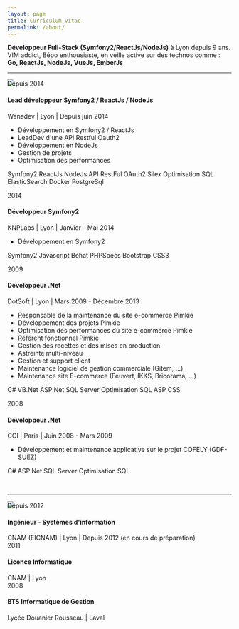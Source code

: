 ```yaml
---
layout: page
title: Curriculum vitae
permalink: /about/
---
```


<section id="wrapper" class="home">
    <section class="header-resume">
    <div class="header-content">
        <b>Développeur Full-Stack (Symfony2/ReactJs/NodeJs)</b> à Lyon depuis 9 ans. <br />
        VIM addict, Bépo enthousiaste, en veille active sur des technos comme : <b>Go, ReactJs, NodeJs, VueJs, EmberJs</b>
    </div>
</section>

<p><hr class="style" /></p>

<p><section class="timeline">
    <article class="time-head">
        <img class="icon-svg" src="../assets/laptop.svg" />
    </article>
    <article class="time">
        <div class="time-date" style="margin-top: -15px">
            Depuis 2014
        </div>
        <div class="time-body">
            <div class="content">
                <h4>Lead développeur Symfony2 / ReactJs / NodeJs</h4>
                <div class="details">
                    <i class="icon-location"></i> Wanadev | <i class="icon-globe"></i> Lyon | <i class="icon-calendar"></i> Depuis juin 2014
                </div>
                <div class="text">
                    <ul class="list-task">
                        <li>
                            Développement en Symfony2 / ReactJs
                        </li>
                        <li>
                            LeadDev d&#39;une API Restful Oauth2
                        </li>
                        <li>
                            Développement en NodeJs
                        </li>
                        <li>
                            Gestion de projets
                        </li>
                        <li>
                            Optimisation des performances
                        </li>
                    </ul>
                </div>
            </div>
            <p class="attribution">
                <span class="labels">Symfony2</span>
                <span class="labels">ReactJs</span>
                <span class="labels">NodeJs</span>
                <span class="labels">API RestFul</span>
                <span class="labels">OAuth2</span>
                <span class="labels">Silex</span>
                <span class="labels">Optimisation SQL</span>
                <span class="labels">ElasticSearch</span>
                <span class="labels">Docker</span>
                <span class="labels">PostgreSql</span>
            </p>
        </div>
    </article>
    <article class="time">
        <div class="time-date">
            2014
        </div>
        <div class="time-body">
            <div class="content">
              <h4>Développeur Symfony2</h4>
              <div class="details">
                <i class="icon-location"></i> KNPLabs | <i class="icon-globe"></i> Lyon | <i class="icon-calendar"></i> Janvier - Mai 2014
              </div>
              <div class="text">
                    <ul class="list-task">
                        <li>
                            Développement en Symfony2
                        </li>
                    </ul>
              </div>
            </div>
            <p class="attribution">
                <span class="labels">Symfony2</span>
                <span class="labels">Javascript</span>
                <span class="labels">Behat</span>
                <span class="labels">PHPSpecs</span>
                <span class="labels">Bootstrap</span>
                <span class="labels">CSS3</span>
            </p>
        </div>
    </article>
    <article class="time">
        <div class="time-date">
            2009
        </div>
        <div class="time-body">
            <div class="content">
              <h4>Développeur .Net</h4>
              <div class="details">
                <i class="icon-location"></i> DotSoft | <i class="icon-globe"></i> Lyon | <i class="icon-calendar"></i> Mars 2009 - Décembre 2013
              </div>
              <div class="text">
                    <ul class="list-task">
                        <li>
                            Responsable de la maintenance du site e-commerce Pimkie<br>
                        </li>
                        <li>
                            Développement des projets Pimkie
                        </li>
                        <li>
                            Optimisation des performances du site e-commerce Pimkie
                        </li>
                        <li>
                            Référent fonctionnel Pimkie<br>
                        </li>
                        <li>
                            Gestion des recettes et des mises en production
                        </li>
                        <li>
                            Astreinte multi-niveau<br>
                        </li>
                        <li>
                            Gestion et support client
                        </li>
                        <li>
                            Maintenance logiciel de gestion commerciale (Gitem, ...)<br>
                        </li>
                        <li>
                            Maintenance site E-commerce (Feuvert, IKKS, Bricorama, ...)
                        </li>
                    </ul>
              </div>
            </div>
            <p class="attribution">
                <span class="labels">C#</span>
                <span class="labels">VB.Net</span>
                <span class="labels">ASP.Net</span>
                <span class="labels">SQL Server</span>
                <span class="labels">Optimisation SQL</span>
                <span class="labels">ASP</span>
                <span class="labels">CSS</span>
            </p>
        </div>
    </article>
    <article class="time">
        <div class="time-date">
            2008
        </div>
        <div class="time-body">
            <div class="content">
              <h4>Développeur .Net</h4>
              <div class="details">
                <i class="icon-location"></i> CGI | <i class="icon-globe"></i> Paris | <i class="icon-calendar"></i> Juin 2008 - Mars 2009
              </div>
              <div class="text">
                    <ul class="list-task">
                        <li>
                            Développement et maintenance applicative sur le projet COFELY (GDF-SUEZ)
                        </li>
                    </ul>
              </div>
            </div>
            <p class="attribution">
                <span class="labels">C#</span>
                <span class="labels">ASP.Net</span>
                <span class="labels">SQL Server</span>
                <span class="labels">Optimisation SQL</span>
            </p>
        </div>
    </article>
</section>​</p>

<p><hr class="style" /></p>

<p><section class="timeline">
    <article class="time-head">
        <img class="icon-svg" src="../assets/award.svg" />
    </article>
    <article class="time">
        <div class="time-date" style="margin-top: -15px">
            Depuis 2012
        </div>
        <div class="time-body">
            <div class="content">
              <h4>Ingénieur - Systèmes d&#39;information</h4>
              <div class="details diplome">
                <i class="icon-location"></i> CNAM (EICNAM) | <i class="icon-globe"></i> Lyon | <i class="icon-calendar"></i> Depuis 2012 (en cours de préparation)
              </div>
            </div>
        </div>
    </article>
    <article class="time">
        <div class="time-date">
            2011
        </div>
        <div class="time-body">
            <div class="content">
              <h4>Licence Informatique</h4>
              <div class="details diplome">
                <i class="icon-location"></i> CNAM | <i class="icon-globe"></i> Lyon
              </div>
            </div>
        </div>
    </article>
    <article class="time">
        <div class="time-date">
            2008
        </div>
        <div class="time-body">
            <div class="content">
              <h4>BTS Informatique de Gestion</h4>
              <div class="details diplome">
                <i class="icon-location"></i> Lycée Douanier Rousseau | <i class="icon-globe"></i> Laval
              </div>
            </div>
        </div>
    </article>
</section>​</p>


